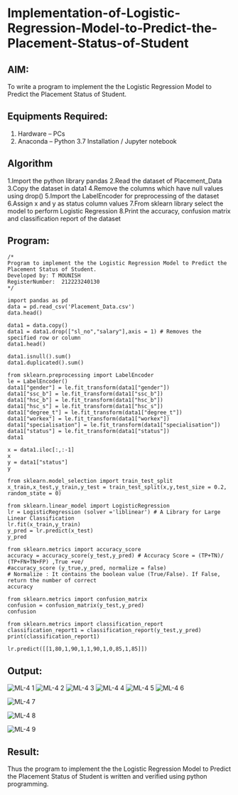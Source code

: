 # Implementation-of-Logistic-Regression-Model-to-Predict-the-Placement-Status-of-Student

## AIM:
To write a program to implement the the Logistic Regression Model to Predict the Placement Status of Student.

## Equipments Required:
1. Hardware – PCs
2. Anaconda – Python 3.7 Installation / Jupyter notebook


## Algorithm
1.Import the python library pandas
2.Read the dataset of Placement_Data
3.Copy the dataset in data1
4.Remove the columns which have null values using drop()
5.Import the LabelEncoder for preprocessing of the dataset
6.Assign x and y as status column values
7.From sklearn library select the model to perform Logistic Regression
8.Print the accuracy, confusion matrix and classification report of the dataset

## Program:
```
/*
Program to implement the the Logistic Regression Model to Predict the Placement Status of Student.
Developed by: T MOUNISH
RegisterNumber:  212223240130
*/
```
```
import pandas as pd
data = pd.read_csv('Placement_Data.csv')
data.head()
```
```
data1 = data.copy()
data1 = data1.drop(["sl_no","salary"],axis = 1) # Removes the specified row or column
data1.head()
```
```
data1.isnull().sum()
data1.duplicated().sum()
```
```
from sklearn.preprocessing import LabelEncoder
le = LabelEncoder()
data1["gender"] = le.fit_transform(data1["gender"])
data1["ssc_b"] = le.fit_transform(data1["ssc_b"])
data1["hsc_b"] = le.fit_transform(data1["hsc_b"])
data1["hsc_s"] = le.fit_transform(data1["hsc_s"])
data1["degree_t"] = le.fit_transform(data1["degree_t"])
data1["workex"] = le.fit_transform(data1["workex"])
data1["specialisation"] = le.fit_transform(data1["specialisation"])
data1["status"] = le.fit_transform(data1["status"])
data1
```
```
x = data1.iloc[:,:-1]
x
y = data1["status"]
y
```
```
from sklearn.model_selection import train_test_split
x_train,x_test,y_train,y_test = train_test_split(x,y,test_size = 0.2, random_state = 0)
```
```
from sklearn.linear_model import LogisticRegression
lr = LogisticRegression (solver ='liblinear') # A Library for Large Linear Classification
lr.fit(x_train,y_train)
y_pred = lr.predict(x_test)
y_pred
```
```
from sklearn.metrics import accuracy_score
accuracy = accuracy_score(y_test,y_pred) # Accuracy Score = (TP+TN)/ (TP+FN+TN+FP) ,True +ve/
#accuracy_score (y_true,y_pred, normalize = false)
# Normalize : It contains the boolean value (True/False). If False, return the number of correct
accuracy
```
```
from sklearn.metrics import confusion_matrix
confusion = confusion_matrix(y_test,y_pred)
confusion
```
```
from sklearn.metrics import classification_report
classification_report1 = classification_report(y_test,y_pred)
print(classification_report1)
```
```
lr.predict([[1,80,1,90,1,1,90,1,0,85,1,85]])
```

## Output:
![ML-4 1](https://github.com/PuliNagaNeeraj/Implementation-of-Logistic-Regression-Model-to-Predict-the-Placement-Status-of-Student/assets/138849173/67063aae-b0e0-4594-b2fd-7b439427a646)
![ML-4 2](https://github.com/PuliNagaNeeraj/Implementation-of-Logistic-Regression-Model-to-Predict-the-Placement-Status-of-Student/assets/138849173/1098eec3-1710-4fe1-a88e-9f22b596cb9a)
![ML-4 3](https://github.com/PuliNagaNeeraj/Implementation-of-Logistic-Regression-Model-to-Predict-the-Placement-Status-of-Student/assets/138849173/f8b05009-c740-4e81-9fb9-8ada95355687)
![ML-4 4](https://github.com/PuliNagaNeeraj/Implementation-of-Logistic-Regression-Model-to-Predict-the-Placement-Status-of-Student/assets/138849173/326a3a85-4c44-4b3e-8c0c-c889d96e550c)
![ML-4 5](https://github.com/PuliNagaNeeraj/Implementation-of-Logistic-Regression-Model-to-Predict-the-Placement-Status-of-Student/assets/138849173/1e98bf2e-7e67-4100-8f1f-b43dabd9d018)
![ML-4 6](https://github.com/PuliNagaNeeraj/Implementation-of-Logistic-Regression-Model-to-Predict-the-Placement-Status-of-Student/assets/138849173/98d6a399-86b0-4df3-95e1-c3fe38a78c73)

![ML-4 7](https://github.com/PuliNagaNeeraj/Implementation-of-Logistic-Regression-Model-to-Predict-the-Placement-Status-of-Student/assets/138849173/40dbbbf6-4a26-44f1-856a-5b0b9ce52033)

![ML-4 8](https://github.com/PuliNagaNeeraj/Implementation-of-Logistic-Regression-Model-to-Predict-the-Placement-Status-of-Student/assets/138849173/ab97b1d0-605e-48a8-824f-676f78f84666)

![ML-4 9](https://github.com/PuliNagaNeeraj/Implementation-of-Logistic-Regression-Model-to-Predict-the-Placement-Status-of-Student/assets/138849173/9090e09b-e103-449f-ba4b-9ab24ba7e50b)






## Result:
Thus the program to implement the the Logistic Regression Model to Predict the Placement Status of Student is written and verified using python programming.
